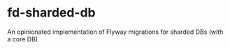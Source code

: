 # fd-sharded-db

An opinionated implementation of Flyway migrations for sharded DBs (with a core DB)
